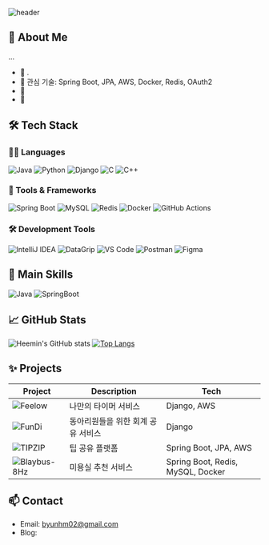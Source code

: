![header](https://capsule-render.vercel.app/api?type=waving&color=gradient&height=300&section=header&text=Hi!%20%0AIt's%20heemin's%20github%20🤗&fontSize=40)

## 👋 About Me
...  

- 🔭 .
- 🌱 관심 기술: Spring Boot, JPA, AWS, Docker, Redis, OAuth2
- 🧠
- 💬 

## 🛠️ Tech Stack

### 🧑‍💻 Languages
![Java](https://img.shields.io/badge/Java-007396?style=flat-square&logo=OpenJDK&logoColor=white)
![Python](https://img.shields.io/badge/Python-3776AB?style=flat-square&logo=python&logoColor=white)
![Django](https://img.shields.io/badge/Django-092E20?style=flat-square&logo=django&logoColor=white)
![C](https://img.shields.io/badge/C-A8B9CC?style=flat-square&logo=c&logoColor=white)
![C++](https://img.shields.io/badge/C++-00599C?style=flat-square&logo=c%2B%2B&logoColor=white)

### 🔧 Tools & Frameworks
![Spring Boot](https://img.shields.io/badge/Spring%20Boot-6DB33F?style=flat-square&logo=Spring-Boot&logoColor=white)
![MySQL](https://img.shields.io/badge/MySQL-4479A1?style=flat-square&logo=MySQL&logoColor=white)
![Redis](https://img.shields.io/badge/Redis-DC382D?style=flat-square&logo=Redis&logoColor=white)
![Docker](https://img.shields.io/badge/Docker-2496ED?style=flat-square&logo=Docker&logoColor=white)
![GitHub Actions](https://img.shields.io/badge/GitHub%20Actions-2088FF?style=flat-square&logo=github-actions&logoColor=white)

### 🛠️ Development Tools
![IntelliJ IDEA](https://img.shields.io/badge/IntelliJ%20IDEA-000000?style=flat-square&logo=intellijidea&logoColor=white)
![DataGrip](https://img.shields.io/badge/DataGrip-000000?style=flat-square&logo=datagrip&logoColor=white)
![VS Code](https://img.shields.io/badge/VS%20Code-007ACC?style=flat-square&logo=visualstudiocode&logoColor=white)
![Postman](https://img.shields.io/badge/Postman-FF6C37?style=flat-square&logo=postman&logoColor=white)
![Figma](https://img.shields.io/badge/Figma-F24E1E?style=flat-square&logo=figma&logoColor=white)

<!-- 강제로 보여주고 싶은 언어 강조 -->
## 💬 Main Skills
![Java](https://img.shields.io/badge/-Java-007396?style=for-the-badge&logo=java&logoColor=white)
![SpringBoot](https://img.shields.io/badge/-SpringBoot-6DB33F?style=for-the-badge&logo=spring-boot&logoColor=white)

## 📈 GitHub Stats
![Heemin's GitHub stats](https://github-readme-stats.vercel.app/api?username=byunhm02&show_icons=true&theme=tokyonight)
[![Top Langs](https://github-readme-stats.vercel.app/api/top-langs/?username=byunhm02&layout=compact&theme=tokyonight)](https://github.com/anuraghazra/github-readme-stats)

## ✨ Projects
| Project | Description | Tech |
|--------|-------------|------|
|![Feelow](https://github.com/Likelion-Feelow/Feelow-Server)  | 나만의 타이머 서비스 | Django, AWS |
|![FunDi](https://github.com/2024SINCHON-FunDI/Back-End)  | 동아리원들을 위한 회계 공유 서비스 | Django |
|![TIPZIP](https://github.com/byunhm02/TIPZIP_BE) | 팁 공유 플랫폼 | Spring Boot, JPA, AWS |
|![Blaybus-8Hz](https://github.com/Blaybus-8Hz/BE) | 미용실 추천 서비스 | Spring Boot, Redis, MySQL, Docker |

## 📫 Contact
- Email: byunhm02@gmail.com
- Blog: 

